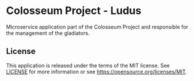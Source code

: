 # Colosseum Project - Ludus

Microservice application part of the Colosseum Project and responsible for the management of the gladiators.

## License

This application is released under the terms of the MIT license.
See [LICENSE](LICENSE) for more information or see <https://opensource.org/licenses/MIT>.
